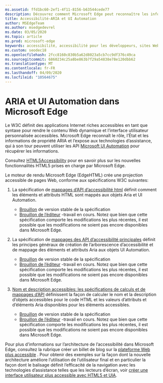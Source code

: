 ```yaml
---
ms.assetid: ffd1bc60-2ef1-4f11-8156-b63544cede77
description: Découvrez comment Microsoft Edge peut reconnaître les informations ARIA, puis l’exposer aux technologies d’assistance qui peuvent alors utiliser les API Microsoft UI Automation.
title: Accessibilité-ARIA et UI Automation
author: MSEdgeTeam
ms.author: msedgedevrel
ms.date: 03/05/2020
ms.topic: article
ms.prod: microsoft-edge
keywords: accessibilité, accessibilité pour les développeurs, sites Web accessibles, Edge, développement Web, ARIA, développeur, UIA, UI Automation
ms.custom: seodec18
ms.openlocfilehash: 2fcc8160c830b5a62d8023a5cb7cc9df376c49ca
ms.sourcegitcommit: 6860234c25a8be863b7f29a54838e78e120dbb62
ms.translationtype: MT
ms.contentlocale: fr-FR
ms.lasthandoff: 04/09/2020
ms.locfileid: "10564675"
---
```

# ARIA et UI Automation dans Microsoft Edge

Le W3C définit des applications Internet riches accessibles en tant que syntaxe pour rendre le contenu Web dynamique et l’interface utilisateur personnalisée accessibles. Microsoft Edge reconnaît le rôle, l’État et les informations de propriété ARIA et l’expose aux technologies d’assistance, qui à son tour peuvent utiliser les API [Microsoft UI Automation](https://blogs.msdn.microsoft.com/winuiautomation/) pour récupérer les informations.

Consultez [HTML5Accessibility](https://html5accessibility.com) pour en savoir plus sur les nouvelles fonctionnalités HTML5 prises en charge par Microsoft Edge.

Le moteur de rendu Microsoft Edge (EdgeHTML) crée une projection accessible de pages Web, conforme aux spécifications W3C suivantes:

1. La spécification de [mappages d’API d’accessibilité html](https://w3.org/TR/html-aam-1.0/) définit comment les éléments et attributs HTML sont mappés aux objets Aria et UI Automation.
   * [Brouillon](https://w3.org/TR/html-aam-1.0/) de version stable de la spécification
   * [Brouillon de l’éditeur](https://w3c.github.io/html-aam/) -travail en cours. Notez que bien que cette spécification comporte les modifications les plus récentes, il est possible que les modifications ne soient pas encore disponibles dans Microsoft Edge.


2. La spécification de [mappages des API d’accessibilité principales](https://w3.org/TR/core-aam-1.1/) définit les principes généraux de création de l’arborescence d’accessibilité et de mappage des éléments et attributs Aria aux objets UI Automation.
   * [Brouillon](https://w3.org/TR/core-aam-1.1/) de version stable de la spécification
   * [Brouillon de l’éditeur](https://w3c.github.io/core-aam/) -travail en cours. Notez que bien que cette spécification comporte les modifications les plus récentes, il est possible que les modifications ne soient pas encore disponibles dans Microsoft Edge.  

3. [Nom et description accessibles: les spécifications de calculs et de mappages d’API](https://w3.org/TR/accname-aam-1.1/) définissent la façon de calculer le nom et la description d’objets accessibles pour le code HTML et les valeurs d’attributs et d’éléments Aria disponibles pour les éléments accessibles.
   * [Brouillon](https://w3.org/TR/accname-aam-1.1/) de version stable de la spécification  
   * [Brouillon de l’éditeur](https://w3c.github.io/accname/) -travail en cours. Notez que bien que cette spécification comporte les modifications les plus récentes, il est possible que les modifications ne soient pas encore disponibles dans Microsoft Edge.   

Pour plus d’informations sur l’architecture de l’accessibilité dans Microsoft Edge, consultez la rubrique créer un billet de blog sur la [plateforme Web plus accessible](https://blogs.windows.com/msedgedev/2016/04/20/building-a-more-accessible-web-platform/) .  Pour obtenir des exemples sur la façon dont la nouvelle architecture améliore l’utilisation de l’utilisateur final et en particulier la façon dont le balisage définit l’efficacité de la navigation avec les technologies d’assistance telles que les lecteurs d’écran, voir [créer une interface utilisateur plus accessible avec HTML5 et UIA](https://blogs.windows.com/msedgedev/2016/05/12/accessible-ux-with-html5-and-uia/).
